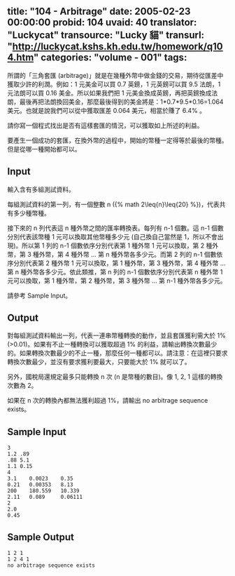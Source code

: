 title: "104 - Arbitrage"
date: 2005-02-23 00:00:00
probid: 104
uvaid: 40
translator: "Luckycat"
transource: "Lucky 貓"
transurl: "http://luckycat.kshs.kh.edu.tw/homework/q104.htm"
categories: "volume - 001"
tags:
---

所謂的「三角套匯 (arbitrage)」就是在幾種外幣中做金錢的交易，期待從匯差中獲取少許的利潤。例如：1 元美金可以買 0.7 英鎊，1 元英鎊可以買 9.5 法朗，1 元法朗可以買 0.16 美金。所以如果我們把 1 元美金換成英鎊，再把英鎊換成法朗，最後再把法朗換回美金，那麼最後得到的美金將是：1\*0.7\*9.5\*0.16=1.064 美元。也就是說我們可以從中獲取匯差 0.064 美元，相當於賺了 6.4% 。

請你寫一個程式找出是否有這樣套匯的情況，可以獲取如上所述的利益。

要產生一個成功的套匯，在換外幣的過程中，開始的幣種一定得等於最後的幣種。但是從哪一種開始都可以。

<!-- more -->

## Input ##

輸入含有多組測試資料。

每組測試資料的第一列，有一個整數 n ({% math 2\leq{n}\leq{20} %})，代表共有多少種幣種。

接下來的 n 列代表這 n 種外幣之間的匯率轉換表。每列有 n-1 個數。這 n-1 個數分別代表該幣種 1 元可以換取其他幣種多少元 (自己換自己當然是 1，所以不會出現)。所以第 1 列的 n-1 個數依序分別代表第 1 種外幣 1 元可以換取，第 2 種外幣，第 3 種外幣，第 4 種外幣 ... 第 n 種外幣各多少元。而第 2 列的 n-1 個數依序分別代表第 2 種外幣 1 元可以換取，第 1 種外幣，第 3 種外幣，第 4 種外幣 ... 第 n 種外幣各多少元。依此類推，第 n 列的 n-1 個數依序分別代表第 n 種外幣 1 元可以換取，第 1 種外幣，第 2 種外幣，第 3 種外幣 ... 第 n-1 種外幣各多少元。

請參考 Sample Input。

## Output ##

對每組測試資料輸出一列，代表一連串幣種轉換的動作，並且套匯獲利需大於 1% (>0.01)。如果有不止一種轉換可以獲取超過 1% 的利益，請輸出轉換次數最少的。如果轉換次數最少的不止一種，那麼任何一種都可以。請注意：在這裡只要求轉換次數最少，並沒有要求獲利要最大，只要能大於 1% 就可以了。

另外，國稅局還規定最多只能轉換 n 次 (n 是幣種的數目)。像 1, 2, 1 這樣的轉換次數為 2。

如果在 n 次的轉換內都無法獲利超過 1%，請輸出 no arbitrage sequence exists。

## Sample Input ##

	3
	1.2 .89
	.88 5.1
	1.1 0.15
	4
	3.1    0.0023    0.35
	0.21   0.00353   8.13 
	200    180.559   10.339
	2.11   0.089     0.06111
	2
	2.0
	0.45

## Sample Output ##

	1 2 1
	1 2 4 1
	no arbitrage sequence exists
